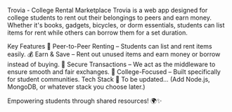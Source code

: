 Trovia - College Rental Marketplace
Trovia is a web app designed for college students to rent out their belongings to peers and earn money. Whether it's books, gadgets, bicycles, or dorm essentials, students can list items for rent while others can borrow them for a set duration.

Key Features
📌 Peer-to-Peer Renting – Students can list and rent items easily.
💰 Earn & Save – Rent out unused items and earn money or borrow instead of buying.
🔄 Secure Transactions – We act as the middleware to ensure smooth and fair exchanges.
📍 College-Focused – Built specifically for student communities.
Tech Stack
🚀 To be updated... (Add Node.js, MongoDB, or whatever stack you choose later.)

Empowering students through shared resources! 🌍✨
